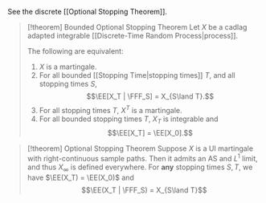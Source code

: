 See the discrete [[Optional Stopping Theorem]].


>[!theorem] Bounded Optional Stopping Theorem
> Let $X$ be a cadlag adapted integrable [[Discrete-Time Random Process|process]].
> 
> The following are equivalent:
> 1. $X$ is a martingale.
> 2. For all bounded [[Stopping Time|stopping times]] $T$, and all stopping times $S$,
>    $$\EE[X_T | \FFF_S] = X_{S\land T}.$$
> 3. For all stopping times $T$, $X^T$ is a martingale.
> 4. For all bounded stopping times $T$, $X_T$ is integrable and
>    $$\EE[X_T] = \EE[X_0].$$

> [!theorem] Optional Stopping Theorem
> Suppose $X$ is a UI martingale with right-continuous sample paths. Then it admits an AS and $L^1$ limit, and thus $X_\infty$ is defined everywhere. For **any** stopping times $S,T$, we have $\EE(X_T) = \EE(X_0)$ and
> $$\EE(X_T | \FFF_S) = X_{S\land T}$$